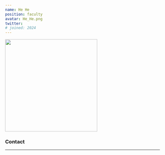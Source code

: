 ```yaml
---
name: He He
position: faculty
avatar: He_He.png
twitter: 
# joined: 2024
---
```


<img width="300" src="{{site.baseurl}}/images/people/{{page.avatar}}" data-action="zoom">

### Contact

<!-- <i class="fa fa-envelope-o"></i> `liyihao@seas.upenn.edu`<br> -->
<!-- <i class="fa fa-bar-chart"></i> [Google Scholar](https://scholar.google.com/citations?user=D698atwAAAAJ&hl=en) <br> -->

<hr>
